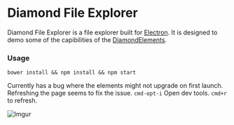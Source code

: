 # Diamond File Explorer
Diamond File Explorer is a file explorer built for [Electron](http://electron.atom.io/). It is designed to demo some of the capibilities of the [DiamondElements](https://github.com/DiamondElements).

### Usage
```
bower install && npm install && npm start
```


Currently has a bug where the elements might not upgrade on first launch. Refreshing the page seems to fix the issue. 
`cmd-opt-i` Open dev tools.
`cmd+r` to refresh.

![Imgur](http://i.imgur.com/BaV6nHM.png)
